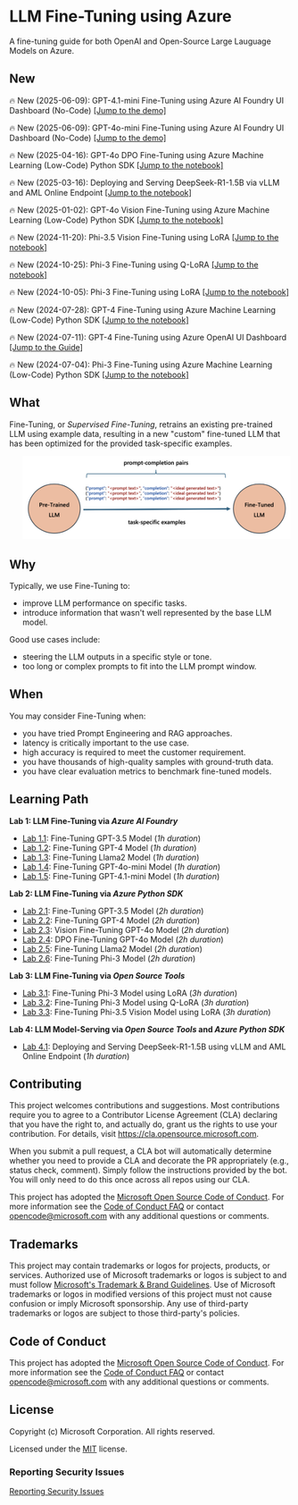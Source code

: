 # LLM Fine-Tuning using Azure 
A fine-tuning guide for both OpenAI and Open-Source Large Lauguage Models on Azure.

## New
🔥 New (2025-06-09): GPT-4.1-mini Fine-Tuning using Azure AI Foundry UI Dashboard (No-Code)
<a href="labs/fine_tuning_dashboards/gpt_4.1_mini_fine_tuning_azure_ai_foundry_dashboard.md">[Jump to the demo]</a>

🔥 New (2025-06-09): GPT-4o-mini Fine-Tuning using Azure AI Foundry UI Dashboard (No-Code)
<a href="labs/fine_tuning_dashboards/gpt_4o_mini_fine_tuning_azure_ai_foundry_dashboard.md">[Jump to the demo]</a>

🔥 New (2025-04-16): GPT-4o DPO Fine-Tuning using Azure Machine Learning (Low-Code) Python SDK
<a href="labs/fine_tuning_notebooks/gpt_fine_tuning/gpt_4o_dpo_fine_tuning.ipynb">[Jump to the notebook]</a>

🔥 New (2025-03-16): Deploying and Serving DeepSeek-R1-1.5B via vLLM and AML Online Endpoint
<a href="labs/model_serving_notebooks/deploy_deepseek_r1_1.5b_qwen_via_vllm_and_aml_endpoint.ipynb">[Jump to the notebook]</a>

🔥 New (2025-01-02): GPT-4o Vision Fine-Tuning using Azure Machine Learning (Low-Code) Python SDK
<a href="labs/fine_tuning_notebooks/gpt_fine_tuning/gpt_4o_vision_fine_tuning.ipynb">[Jump to the notebook]</a>

🔥 New (2024-11-20): Phi-3.5 Vision Fine-Tuning using LoRA 
<a href="labs/fine_tuning_notebooks/phi_fine_tuning/phi_35_vision_instruct_fine_tuning_using_lora.ipynb">[Jump to the notebook]</a>

🔥 New (2024-10-25): Phi-3 Fine-Tuning using Q-LoRA 
<a href="labs/fine_tuning_notebooks/phi_fine_tuning/phi_3_mini_4k_instruct_fine_tuning_using_qlora.ipynb">[Jump to the notebook]</a>

🔥 New (2024-10-05): Phi-3 Fine-Tuning using LoRA 
<a href="labs/fine_tuning_notebooks/phi_fine_tuning/phi_3_mini_4k_instruct_fine_tuning_using_lora.ipynb">[Jump to the notebook]</a>

🔥 New (2024-07-28): GPT-4 Fine-Tuning using Azure Machine Learning (Low-Code) Python SDK
<a href="labs/fine_tuning_notebooks/gpt_fine_tuning/gpt_4_fine_tuning.ipynb">[Jump to the notebook]</a>

🔥 New (2024-07-11): GPT-4 Fine-Tuning using Azure OpenAI UI Dashboard
<a href="labs/fine_tuning_dashboards/gpt_4_fine_tuning_aoai_dashboard.md">[Jump to the Guide]</a>

🔥 New (2024-07-04): Phi-3 Fine-Tuning using Azure Machine Learning (Low-Code) Python SDK
<a href="labs/fine_tuning_notebooks/phi_fine_tuning/phi_3_mini_4k_instruct_fine_tuning.ipynb">[Jump to the notebook]</a>

## What
Fine-Tuning, or *Supervised Fine-Tuning*, retrains an existing pre-trained LLM using example data, resulting in a new "custom" fine-tuned LLM that has been optimized for the provided task-specific examples. 
<ol><img src="labs/images/screenshot-fine-tuning-illustration-diagram.png" alt="Screenshot of What is Fine-Tuning illustration diagram." width="600"/></ol>

## Why
Typically, we use Fine-Tuning to:
- improve LLM performance on specific tasks.
- introduce information that wasn't well represented by the base LLM model.

Good use cases include: 
- steering the LLM outputs in a specific style or tone.
- too long or complex prompts to fit into the LLM prompt window.

## When
You may consider Fine-Tuning when:
- you have tried Prompt Engineering and RAG approaches.
- latency is critically important to the use case.
- high accuracy is required to meet the customer requirement.
- you have thousands of high-quality samples with ground-truth data.
- you have clear evaluation metrics to benchmark fine-tuned models.

## Learning Path
**Lab 1: LLM Fine-Tuning via *Azure AI Foundry***
- [Lab 1.1](labs/fine_tuning_dashboards/gpt_3_fine_tuning_aoai_dashboard.md): Fine-Tuning GPT-3.5 Model (*1h duration*)
- [Lab 1.2](labs/fine_tuning_dashboards/gpt_4_fine_tuning_aoai_dashboard.md): Fine-Tuning GPT-4 Model (*1h duration*)
- [Lab 1.3](labs/fine_tuning_dashboards/llama2_fine_tuning_aml_dashboard.md): Fine-Tuning Llama2 Model (*1h duration*)
- [Lab 1.4](labs/fine_tuning_dashboards/gpt_4o_mini_fine_tuning_azure_ai_foundry_dashboard.md): Fine-Tuning GPT-4o-mini Model (*1h duration*)
- [Lab 1.5](labs/fine_tuning_dashboards/gpt_4.1_mini_fine_tuning_azure_ai_foundry_dashboard.md): Fine-Tuning GPT-4.1-mini Model (*1h duration*)

**Lab 2: LLM Fine-Tuning via *Azure Python SDK***
- [Lab 2.1](labs/fine_tuning_notebooks/gpt_fine_tuning/gpt_35_turbo_fine_tuning.ipynb): Fine-Tuning GPT-3.5 Model (*2h duration*)
- [Lab 2.2](labs/fine_tuning_notebooks/gpt_fine_tuning/gpt_4_fine_tuning.ipynb): Fine-Tuning GPT-4 Model (*2h duration*)
- [Lab 2.3](labs/fine_tuning_notebooks/gpt_fine_tuning/gpt_4o_vision_fine_tuning.ipynb): Vision Fine-Tuning GPT-4o Model (*2h duration*)
- [Lab 2.4](labs/fine_tuning_notebooks/gpt_fine_tuning/gpt_4o_dpo_fine_tuning.ipynb): DPO Fine-Tuning GPT-4o Model (*2h duration*)
- [Lab 2.5](labs/fine_tuning_notebooks/llama_fine_tuning/llama_2_7b_fine_tuning.ipynb): Fine-Tuning Llama2 Model (*2h duration*)
- [Lab 2.6](labs/fine_tuning_notebooks/phi_fine_tuning/phi_3_mini_4k_instruct_fine_tuning.ipynb): Fine-Tuning Phi-3 Model (*2h duration*)

**Lab 3: LLM Fine-Tuning via *Open Source Tools***
- [Lab 3.1](labs/fine_tuning_notebooks/phi_fine_tuning/phi_3_mini_4k_instruct_fine_tuning_using_lora.ipynb): Fine-Tuning Phi-3 Model using LoRA (*3h duration*)
- [Lab 3.2](labs/fine_tuning_notebooks/phi_fine_tuning/phi_3_mini_4k_instruct_fine_tuning_using_qlora.ipynb): Fine-Tuning Phi-3 Model using Q-LoRA (*3h duration*)
- [Lab 3.3](labs/fine_tuning_notebooks/phi_fine_tuning/phi_35_vision_instruct_fine_tuning_using_lora.ipynb): Fine-Tuning Phi-3.5 Vision Model using LoRA (*3h duration*)

**Lab 4: LLM Model-Serving via *Open Source Tools* and *Azure Python SDK***
- [Lab 4.1](/labs/model_serving_notebooks/deploy_deepseek_r1_1.5b_qwen_via_vllm_and_aml_endpoint.ipynb): Deploying and Serving DeepSeek-R1-1.5B using vLLM and AML Online Endpoint (*1h duration*)

## Contributing
This project welcomes contributions and suggestions.  Most contributions require you to agree to a
Contributor License Agreement (CLA) declaring that you have the right to, and actually do, grant us
the rights to use your contribution. For details, visit https://cla.opensource.microsoft.com.

When you submit a pull request, a CLA bot will automatically determine whether you need to provide
a CLA and decorate the PR appropriately (e.g., status check, comment). Simply follow the instructions
provided by the bot. You will only need to do this once across all repos using our CLA.

This project has adopted the [Microsoft Open Source Code of Conduct](https://opensource.microsoft.com/codeofconduct/).
For more information see the [Code of Conduct FAQ](https://opensource.microsoft.com/codeofconduct/faq/) or
contact [opencode@microsoft.com](mailto:opencode@microsoft.com) with any additional questions or comments.

## Trademarks
This project may contain trademarks or logos for projects, products, or services. Authorized use of Microsoft 
trademarks or logos is subject to and must follow 
[Microsoft's Trademark & Brand Guidelines](https://www.microsoft.com/en-us/legal/intellectualproperty/trademarks/usage/general).
Use of Microsoft trademarks or logos in modified versions of this project must not cause confusion or imply Microsoft sponsorship.
Any use of third-party trademarks or logos are subject to those third-party's policies.

## Code of Conduct
This project has adopted the
[Microsoft Open Source Code of Conduct](https://opensource.microsoft.com/codeofconduct/).
For more information see the
[Code of Conduct FAQ](https://opensource.microsoft.com/codeofconduct/faq/)
or contact [opencode@microsoft.com](mailto:opencode@microsoft.com)
with any additional questions or comments.

## License
Copyright (c) Microsoft Corporation. All rights reserved.

Licensed under the [MIT](LICENSE) license.

### Reporting Security Issues
[Reporting Security Issues](https://github.com/microsoft/repo-templates/blob/main/shared/SECURITY.md)


